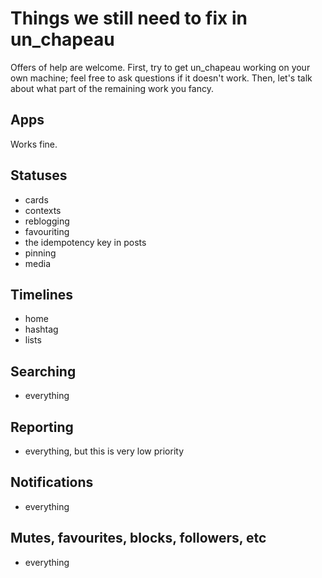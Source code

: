 Things we still need to fix in un_chapeau
=========================================
Offers of help are welcome. First, try to get un_chapeau working
on your own machine; feel free to ask questions if it doesn't work.
Then, let's talk about what part of the remaining work you fancy.

Apps
----
Works fine.

Statuses
--------
- cards
- contexts
- reblogging
- favouriting
- the idempotency key in posts
- pinning
- media

Timelines
---------
- home
- hashtag
- lists

Searching
---------
- everything

Reporting
---------
- everything, but this is very low priority

Notifications
-------------
- everything

Mutes, favourites, blocks, followers, etc
-----------------------------------------
- everything


